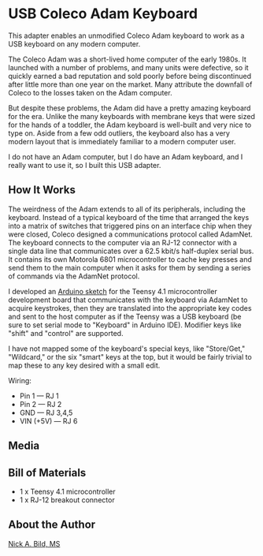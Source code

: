 # USB Coleco Adam Keyboard

This adapter enables an unmodified Coleco Adam keyboard to work as a USB keyboard on any modern computer.

The Coleco Adam was a short-lived home computer of the early 1980s.  It launched with a number of problems, and many units were defective, so it quickly earned a bad reputation and sold poorly before being discontinued after little more than one year on the market.  Many attribute the downfall of Coleco to the losses taken on the Adam computer.

But despite these problems, the Adam did have a pretty amazing keyboard for the era.  Unlike the many keyboards with membrane keys that were sized for the hands of a toddler, the Adam keyboard is well-built and very nice to type on.  Aside from a few odd outliers, the keyboard also has a very modern layout that is immediately familiar to a modern computer user.

I do not have an Adam computer, but I do have an Adam keyboard, and I really want to use it, so I built this USB adapter.

## How It Works

The weirdness of the Adam extends to all of its peripherals, including the keyboard.  Instead of a typical keyboard of the time that arranged the keys into a matrix of switches that triggered pins on an interface chip when they were closed, Coleco designed a communications protocol called AdamNet.  The keyboard connects to the computer via an RJ-12 connector with a single data line that communicates over a 62.5 kbit/s half-duplex serial bus.  It contains its own Motorola 6801 microcontroller to cache key presses and send them to the main computer when it asks for them by sending a series of commands via the AdamNet protocol.

I developed an [Arduino sketch](https://github.com/nickbild/coleco_adam_usb_keyboard/tree/main/coleco_adam_usb_kb) for the Teensy 4.1 microcontroller development board that communicates with the keyboard via AdamNet to acquire keystrokes, then they are translated into the appropriate key codes and sent to the host computer as if the Teensy was a USB keyboard (be sure to set serial mode to "Keyboard" in Arduino IDE).  Modifier keys like "shift" and "control" are supported.

I have not mapped some of the keyboard's special keys, like "Store/Get," "Wildcard," or the six "smart" keys at the top, but it would be fairly trivial to map these to any key desired with a small edit.

Wiring:

- Pin 1 — RJ 1
- Pin 2 — RJ 2
- GND — RJ 3,4,5
- VIN (+5V) — RJ 6

## Media

## Bill of Materials

- 1 x Teensy 4.1 microcontroller
- 1 x RJ-12 breakout connector

## About the Author

[Nick A. Bild, MS](https://nickbild79.firebaseapp.com/#!/)
